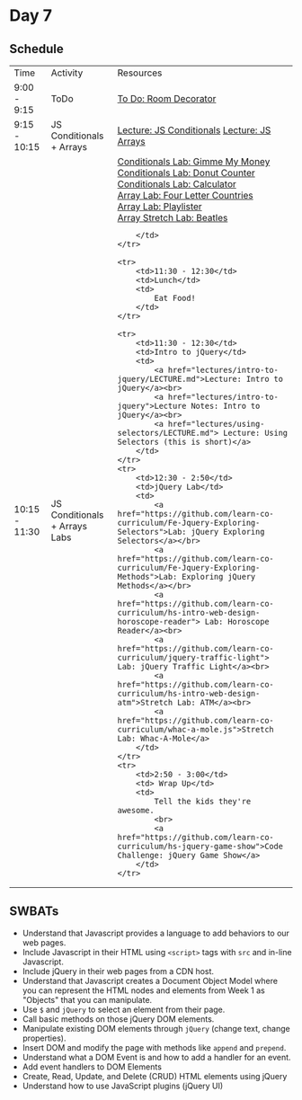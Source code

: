 # Day 7

## Schedule

<table>
    <tr>
        <td>Time</td>
        <td>Activity</td>
        <td>Resources</td>
    </tr>
    <tr>
        <td>9:00 - 9:15</td>
        <td>ToDo</td>
        <td>
            <a href="https://github.com/learn-co-curriculum/hs-intro-web-design-decorate-room"> To Do: Room Decorator</a>
        </td>
    </tr>
    <tr>
        <td>9:15 - 10:15</td>
        <td>JS Conditionals + Arrays </td>
        <td>
            <a href="lectures/js-conditionals-structures/LECTURE.md">Lecture: JS Conditionals</a>
            <a href="lectures/js-arrays/LECTURE.md">Lecture: JS Arrays</a> 
        </td>
    </tr>
    <tr>
        <td>10:15 - 11:30</td>
        <td>JS Conditionals + Arrays Labs </td>
        <td>
           <a href="https://github.com/learn-co-curriculum/hs-intro-web-design-gimme-money"> Conditionals Lab: Gimme My Money</a><br>
           <a href="https://github.com/learn-co-curriculum/hs-intro-web-design-donut-counter"> Conditionals Lab: Donut Counter</a><br>
           <a href="https://github.com/learn-co-curriculum/hs-vanilla-js-calculator"> Conditionals Lab: Calculator</a><br>
           <a href="https://github.com/learn-co-curriculum/hs-js-arrays-mini-lab"> Array Lab: Four Letter Countries</a><br>
           <a href="https://github.com/learn-co-curriculum/hs-intro-web-design-playlist-maker">Array Lab: Playlister</a><br>
           <a href="https://github.com/learn-co-curriculum/hs-intro-web-design-beatles-array-loops"> Array Stretch Lab: Beatles</a>

        </td>
    </tr>

    <tr>
        <td>11:30 - 12:30</td>
        <td>Lunch</td>
        <td>
            Eat Food!
        </td>
    </tr>

    <tr>
        <td>11:30 - 12:30</td>
        <td>Intro to jQuery</td>
        <td>
            <a href="lectures/intro-to-jquery/LECTURE.md">Lecture: Intro to jQuery</a><br>
            <a href="lectures/intro-to-jquery">Lecture Notes: Intro to jQuery</a><br>
            <a href="lectures/using-selectors/LECTURE.md"> Lecture: Using Selectors (this is short)</a>
        </td>
    </tr>
    <tr>
        <td>12:30 - 2:50</td>
        <td>jQuery Lab</td>
        <td>
            <a href="https://github.com/learn-co-curriculum/Fe-Jquery-Exploring-Selectors">Lab: jQuery Exploring Selectors</a></br>
            <a href="https://github.com/learn-co-curriculum/Fe-Jquery-Exploring-Methods">Lab: Exploring jQuery Methods</a></br>
            <a href="https://github.com/learn-co-curriculum/hs-intro-web-design-horoscope-reader"> Lab: Horoscope Reader</a><br>
            <a href="https://github.com/learn-co-curriculum/jquery-traffic-light"> Lab: jQuery Traffic Light</a><br>
            <a href="https://github.com/learn-co-curriculum/hs-intro-web-design-atm">Stretch Lab: ATM</a><br>
            <a href="https://github.com/learn-co-curriculum/whac-a-mole.js">Stretch Lab: Whac-A-Mole</a>
        </td>
    </tr>
    <tr>
        <td>2:50 - 3:00</td>
        <td> Wrap Up</td>
        <td> 
            Tell the kids they're awesome.
            <br>
            <a href="https://github.com/learn-co-curriculum/hs-jquery-game-show">Code Challenge: jQuery Game Show</a>
        </td>
    </tr>
</table>

## SWBATs

+ Understand that Javascript provides a language to add behaviors to our web pages.
+ Include Javascript in their HTML using `<script>` tags with `src` and in-line Javascript.
+ Include jQuery in their web pages from a CDN host.
+ Understand that Javascript creates a Document Object Model where you can represent the HTML nodes and elements from Week 1 as "Objects" that you can manipulate.
+ Use `$` and `jQuery` to select an element from their page.
+ Call basic methods on those jQuery DOM elements.
+ Manipulate existing DOM elements through `jQuery` (change text, change properties).
+ Insert DOM and modify the page with methods like `append` and `prepend`.
+ Understand what a DOM Event is and how to add a handler for an event.
+ Add event handlers to DOM Elements
+ Create, Read, Update, and Delete (CRUD) HTML elements using jQuery
+ Understand how to use JavaScript plugins (jQuery UI)